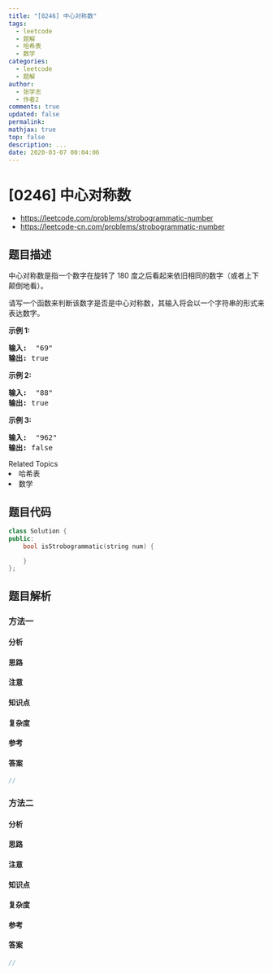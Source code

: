 ```yaml
---
title: "[0246] 中心对称数"
tags:
  - leetcode
  - 题解
  - 哈希表
  - 数学
categories:
  - leetcode
  - 题解
author:
  - 张学志
  - 作者2
comments: true
updated: false
permalink:
mathjax: true
top: false
description: ...
date: 2020-03-07 00:04:06
---
```



# [0246] 中心对称数
* https://leetcode.com/problems/strobogrammatic-number
* https://leetcode-cn.com/problems/strobogrammatic-number


## 题目描述

<p>中心对称数是指一个数字在旋转了&nbsp;180 度之后看起来依旧相同的数字（或者上下颠倒地看）。</p>

<p>请写一个函数来判断该数字是否是中心对称数，其输入将会以一个字符串的形式来表达数字。</p>

<p><strong>示例 1:</strong></p>

<pre><strong>输入:</strong>  &quot;69&quot;
<strong>输出:</strong> true
</pre>

<p><strong>示例 2:</strong></p>

<pre><strong>输入:</strong>  &quot;88&quot;
<strong>输出:</strong> true</pre>

<p><strong>示例 3:</strong></p>

<pre><strong>输入:</strong>  &quot;962&quot;
<strong>输出:</strong> false</pre>
<div><div>Related Topics</div><div><li>哈希表</li><li>数学</li></div></div>


## 题目代码

```cpp
class Solution {
public:
    bool isStrobogrammatic(string num) {

    }
};
```


## 题目解析


### 方法一

#### 分析

#### 思路

#### 注意

#### 知识点

#### 复杂度

#### 参考

#### 答案

```cpp
//
```


### 方法二

#### 分析

#### 思路

#### 注意

#### 知识点

#### 复杂度

#### 参考

#### 答案

```cpp
//
```


